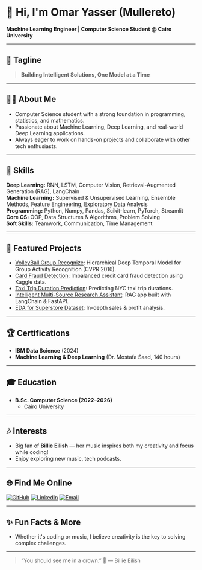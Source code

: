 # 👋 Hi, I'm Omar Yasser (Mullereto)

**Machine Learning Engineer | Computer Science Student @ Cairo University**

---

## 🚀 Tagline

> **Building Intelligent Solutions, One Model at a Time**

---

## 👨‍💻 About Me

- Computer Science student with a strong foundation in programming, statistics, and mathematics.
- Passionate about Machine Learning, Deep Learning, and real-world Deep Learning applications.
- Always eager to work on hands-on projects and collaborate with other tech enthusiasts.

---

## 🧠 Skills

**Deep Learning:** RNN, LSTM, Computer Vision, Retrieval-Augmented Generation (RAG), LangChain  
**Machine Learning:** Supervised & Unsupervised Learning, Ensemble Methods, Feature Engineering, Exploratory Data Analysis  
**Programming:** Python, Numpy, Pandas, Scikit-learn, PyTorch, Streamlit  
**Core CS:** OOP, Data Structures & Algorithms, Problem Solving  
**Soft Skills:** Teamwork, Communication, Time Management

---

## 🌟 Featured Projects

- [VolleyBall Group Recognize](https://github.com/Mullereto/VolleyBall): Hierarchical Deep Temporal Model for Group Activity Recognition (CVPR 2016).
- [Card Fraud Detection](https://github.com/Mullereto/Card-Farud-Detection): Imbalanced credit card fraud detection using Kaggle data.
- [Taxi Trip Duration Prediction](https://github.com/Mullereto/Trip-Duration-Prediction): Predicting NYC taxi trip durations.
- [Intelligent Multi-Source Research Assistant](https://github.com/Mullereto/Multi-Source-Research-Assistant): RAG app built with LangChain & FastAPI.
- [EDA for Superstore Dataset](https://github.com/Mullereto/EDA-for-Superstore-Dataset): In-depth sales & profit analysis.

---

## 🏆 Certifications

- **IBM Data Science** (2024)
- **Machine Learning & Deep Learning** (Dr. Mostafa Saad, 140 hours)

---

## 🎓 Education

- **B.Sc. Computer Science (2022–2026)**
  - Cairo University

---

## 🎶 Interests

- Big fan of **Billie Eilish** — her music inspires both my creativity and focus while coding!
- Enjoy exploring new music, tech podcasts.

---

## 🌐 Find Me Online

[![GitHub](https://img.shields.io/badge/GitHub-181717?style=flat-square&logo=github&logoColor=white)](https://github.com/Mullereto)
[![LinkedIn](https://img.shields.io/badge/LinkedIn-0077B5?style=flat-square&logo=linkedin&logoColor=white)](https://www.linkedin.com/in/omar-yasser-a970a11b2/)
[![Email](https://img.shields.io/badge/Email-D14836?style=flat-square&logo=gmail&logoColor=white)](mailto:yomar.yasser12@gmail.com)

---

## ✨ Fun Facts & More

- Whether it's coding or music, I believe creativity is the key to solving complex challenges.

---

> “You should see me in a crown.” 👑 — Billie Eilish
